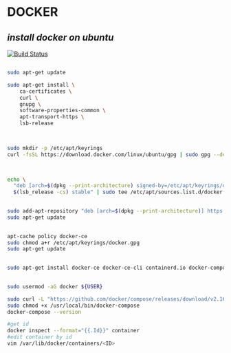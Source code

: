 # DOCKER
## _install docker on ubuntu_

[![Build Status](https://travis-ci.org/joemccann/dillinger.svg?branch=master)](https://nodesource.com/products/nsolid)

``` sh

sudo apt-get update

sudo apt-get install \
    ca-certificates \
    curl \
    gnupg \
    software-properties-common \
    apt-transport-https \
    lsb-release
    
```

``` sh

sudo mkdir -p /etc/apt/keyrings
curl -fsSL https://download.docker.com/linux/ubuntu/gpg | sudo gpg --dearmor -o /etc/apt/keyrings/docker.gpg
    
```

``` sh

echo \
  "deb [arch=$(dpkg --print-architecture) signed-by=/etc/apt/keyrings/docker.gpg] https://download.docker.com/linux/ubuntu \
  $(lsb_release -cs) stable" | sudo tee /etc/apt/sources.list.d/docker.list > /dev/null
    
```

``` sh
sudo add-apt-repository "deb [arch=$(dpkg --print-architecture)] https://download.docker.com/linux/ubuntu $(lsb_release -cs) stable"
sudo apt-get update
    
```

``` sh
apt-cache policy docker-ce
sudo chmod a+r /etc/apt/keyrings/docker.gpg
sudo apt-get update
    
```

``` sh
sudo apt-get install docker-ce docker-ce-cli containerd.io docker-compose-plugin
    
```

``` sh
sudo usermod -aG docker ${USER}
```

```sh
sudo curl -L "https://github.com/docker/compose/releases/download/v2.16.0/docker-compose-$(uname -s)-$(uname -m)" -o /usr/local/bin/docker-compose
sudo chmod +x /usr/local/bin/docker-compose
docker-compose --version
```

```sh
#get id
docker inspect --format="{{.Id}}" container
#edit container by id
vim /var/lib/docker/containers/<ID>
```
